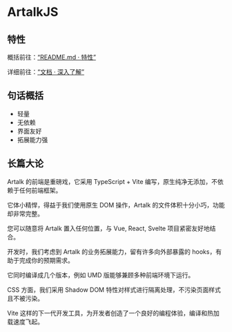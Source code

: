 # ArtalkJS

## 特性

概括前往：[“README.md · 特性”](https://github.com/ArtalkJS/Artalk#%E7%89%B9%E6%80%A7)

详细前往：[“文档 · 深入了解”](../describe.md)

## 句话概括

- 轻量
- 无依赖
- 界面友好
- 拓展能力强

## 长篇大论

Artalk 的前端是重磅戏，它采用 TypeScript + Vite 编写，原生纯净无添加，不依赖于任何前端框架。

它体小精悍，得益于我们使用原生 DOM 操作，Artalk 的文件体积十分小巧，功能却非常完整。

您可以随意将 Artalk 置入任何位置，与 Vue, React, Svelte 项目紧密友好地结合。

开发时，我们考虑到 Artalk 的业务拓展能力，留有许多向外部暴露的 hooks，有助于完成你的预期需求。

它同时编译成几个版本，例如 UMD 版能够兼顾多种前端环境下运行。

CSS 方面，我们采用 Shadow DOM 特性对样式进行隔离处理，不污染页面样式且不被污染。

Vite 这样的下一代开发工具，为开发者创造了一个良好的编程体验，编译和热加载速度飞起。
